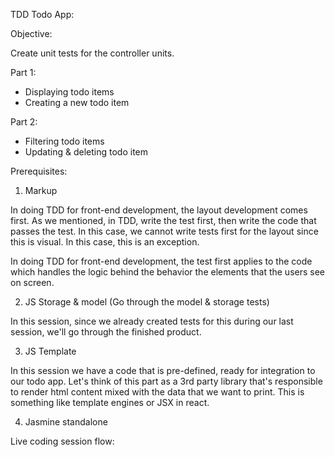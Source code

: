 TDD Todo App:

Objective:

Create unit tests for the controller units.

Part 1:

- Displaying todo items
- Creating a new todo item


Part 2:

- Filtering todo items
- Updating & deleting todo item

Prerequisites:

1. Markup

In doing TDD for front-end development, the layout development comes first. As we mentioned, in TDD, write the test first, then write the code that passes the test. In this case, we cannot write tests first for the layout since this is visual. In this case, this is an exception.

In doing TDD for front-end development, the test first applies to the code which handles the logic behind the behavior the elements that the users see on screen.

2. JS Storage & model (Go through the model & storage tests)

In this session, since we already created tests for this during our last session, we'll go through the finished product.


3. JS Template

In this session we have a code that is pre-defined, ready for integration to our todo app. Let's think of this part as a 3rd party library that's responsible to render html content mixed with the data that we want to print. This is something like template engines or JSX in react.


4. Jasmine standalone


Live coding session flow:

